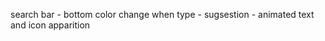 search bar
    - bottom color change when type
    - sugsestion
    - animated text and icon apparition    